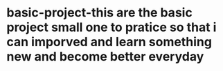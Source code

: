 # basic-project-this are the basic project small one to pratice so that i can imporved and learn something new and become better everyday 
